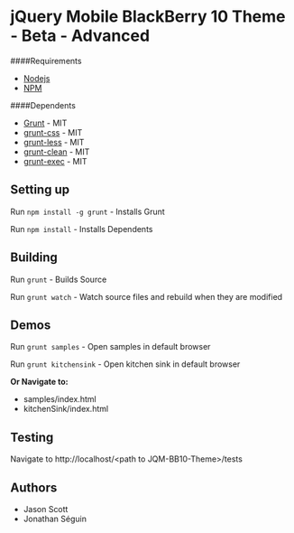 jQuery Mobile BlackBerry 10 Theme - Beta - Advanced
=========================

####Requirements
* [Nodejs](http://nodejs.org/)
* [NPM](http://npmjs.org/)

####Dependents
* [Grunt](https://github.com/cowboy/grunt) - MIT
* [grunt-css](https://github.com/jzaefferer/grunt-css) - MIT
* [grunt-less](https://github.com/jharding/grunt-less) - MIT
* [grunt-clean](https://github.com/reputation/grunt-clean) - MIT
* [grunt-exec](https://github.com/jharding/grunt-exec) - MIT

Setting up
----------
Run `npm install -g grunt` - Installs Grunt

Run `npm install` - Installs Dependents

Building
--------
Run `grunt` - Builds Source

Run `grunt watch` - Watch source files and rebuild when they are modified 

Demos
-----
Run `grunt samples` - Open samples in default browser

Run `grunt kitchensink` - Open kitchen sink in default browser

**Or Navigate to:**

* samples/index.html
* kitchenSink/index.html


Testing
-------
Navigate to http://localhost/\<path to JQM-BB10-Theme\>/tests


Authors
-------
* Jason Scott
* Jonathan Séguin
